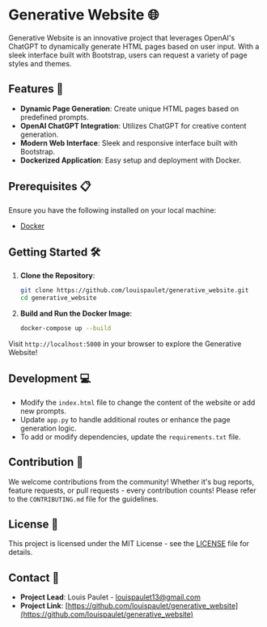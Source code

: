 # Generative Website 🌐

Generative Website is an innovative project that leverages OpenAI's ChatGPT to dynamically generate HTML pages based on user input. With a sleek interface built with Bootstrap, users can request a variety of page styles and themes.

## Features 🚀

- **Dynamic Page Generation**: Create unique HTML pages based on predefined prompts.
- **OpenAI ChatGPT Integration**: Utilizes ChatGPT for creative content generation.
- **Modern Web Interface**: Sleek and responsive interface built with Bootstrap.
- **Dockerized Application**: Easy setup and deployment with Docker.

## Prerequisites 📋

Ensure you have the following installed on your local machine:

- [Docker](https://www.docker.com/get-started)

## Getting Started 🛠

1. **Clone the Repository**:
    ```bash
    git clone https://github.com/louispaulet/generative_website.git
    cd generative_website
    ```

2. **Build and Run the Docker Image**:
    ```bash
    docker-compose up --build
    ```

Visit `http://localhost:5000` in your browser to explore the Generative Website!

## Development 💻

- Modify the `index.html` file to change the content of the website or add new prompts.
- Update `app.py` to handle additional routes or enhance the page generation logic.
- To add or modify dependencies, update the `requirements.txt` file.

## Contribution 🤝

We welcome contributions from the community! Whether it's bug reports, feature requests, or pull requests - every contribution counts! Please refer to the `CONTRIBUTING.md` file for the guidelines.

## License 📄

This project is licensed under the MIT License - see the [LICENSE](LICENSE) file for details.

## Contact 📧

- **Project Lead**: Louis Paulet - [louispaulet13@gmail.com](mailto:louispaulet13@gmail.com)
- **Project Link**: [https://github.com/louispaulet/generative_website](https://github.com/louispaulet/generative_website)
